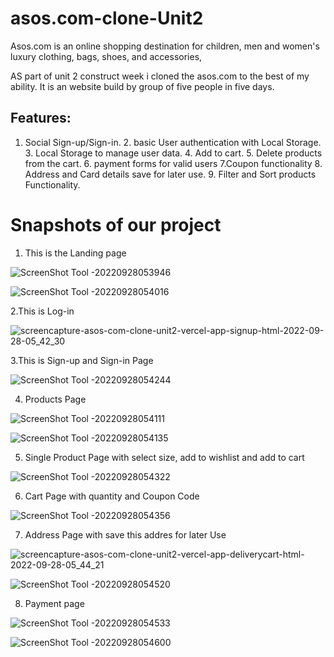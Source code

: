 # asos.com-clone-Unit2
Asos.com is an online shopping destination for children, men and women's luxury clothing, bags, shoes, and accessories, 

AS part of unit 2 construct week i cloned the asos.com to the best of my ability. It is an website build by group of five people in five days.

## Features:

1. Social Sign-up/Sign-in. 2. basic User authentication with Local Storage. 3. Local Storage to manage user data. 4. Add to cart. 5. Delete products from the cart. 6. payment forms for valid users 7.Coupon functionality 8. Address and Card details save for later use. 9. Filter and Sort products Functionality.


<h1>Snapshots of our project</h1>

1. This is the Landing page 

![ScreenShot Tool -20220928053946](https://user-images.githubusercontent.com/88669777/192659802-d5994309-ad51-40a8-98de-5d292b7d844a.png)

![ScreenShot Tool -20220928054016](https://user-images.githubusercontent.com/88669777/192659810-c824af26-46a9-4c9e-98a8-59c0d21134e4.png)


2.This is Log-in 

![screencapture-asos-com-clone-unit2-vercel-app-signup-html-2022-09-28-05_42_30](https://user-images.githubusercontent.com/88669777/192659867-fb0459f6-2da3-4044-b701-3506b5a236cf.png)


3.This is Sign-up and Sign-in Page

![ScreenShot Tool -20220928054244](https://user-images.githubusercontent.com/88669777/192659892-c8d1792f-29ce-4a7d-9428-619f90767868.png)


4. Products Page

![ScreenShot Tool -20220928054111](https://user-images.githubusercontent.com/88669777/192659934-b3b825d0-611a-449a-9727-07db7d886db9.png)

![ScreenShot Tool -20220928054135](https://user-images.githubusercontent.com/88669777/192659942-73f95ebc-8eb2-4796-935e-a65e2ac05bec.png)


5. Single Product Page  with select size, add to wishlist and add to cart

![ScreenShot Tool -20220928054322](https://user-images.githubusercontent.com/88669777/192659972-6782e473-4514-49da-b12e-a9ff428a6e7c.png)

6. Cart Page with quantity and Coupon Code 

![ScreenShot Tool -20220928054356](https://user-images.githubusercontent.com/88669777/192660353-51d2de2e-b6b4-45d2-a86a-5050e1a2de61.png)

7. Address Page with save this addres for later Use

![screencapture-asos-com-clone-unit2-vercel-app-deliverycart-html-2022-09-28-05_44_21](https://user-images.githubusercontent.com/88669777/192660213-e6e005e4-5f82-4ff9-9bc3-7979f165837c.png)

![ScreenShot Tool -20220928054520](https://user-images.githubusercontent.com/88669777/192660220-665d59aa-ea16-44db-acb9-d75ed5b47b6f.png)


8. Payment page

![ScreenShot Tool -20220928054533](https://user-images.githubusercontent.com/88669777/192660247-4c3203ba-0807-4b52-a96e-82b3ec61c379.png)

![ScreenShot Tool -20220928054600](https://user-images.githubusercontent.com/88669777/192660267-2dbcb261-9f94-4b56-aa5b-70e8c40c82a9.png)

